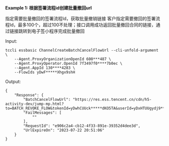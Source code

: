 **Example 1: 根据签署流程id创建批量撤回url**

指定需要批量撤回的签署流程Id，获取批量撤销链接
客户指定需要撤回的签署流程Id，最多100个，超过100不处理；接口调用成功返回批量撤回合同的链接，通过链接跳转到电子签小程序完成批量撤回

Input: 

```
tccli essbasic ChannelCreateBatchCancelFlowUrl --cli-unfold-argument  \
    --Agent.ProxyOrganizationOpenId 600***487 \
    --Agent.ProxyOperator.OpenId 7f3497f0****7b0ec \
    --Agent.AppId 130****4283 \
    --FlowIds yDwF*****Xhgx9shH
```

Output: 
```
{
    "Response": {
        "BatchCancelFlowUrl": "https://res.ess.tencent.cn/cdn/h5-activity-dev/jump-mp.html?to=BATCH_REVOKE_FLOW&tokenId=yDwhCUUck*****dKO5TA&userId=yDxHTUUgydj9*****yrY850RBN&expireOn=1690030266&login=1&verify=1",
        "FailMessages": [
            ""
        ],
        "RequestId": "e906c2a4-cb12-4f33-891e-39352d4dee3d",
        "UrlExpireOn": "2023-07-22 20:51:06"
    }
}
```

